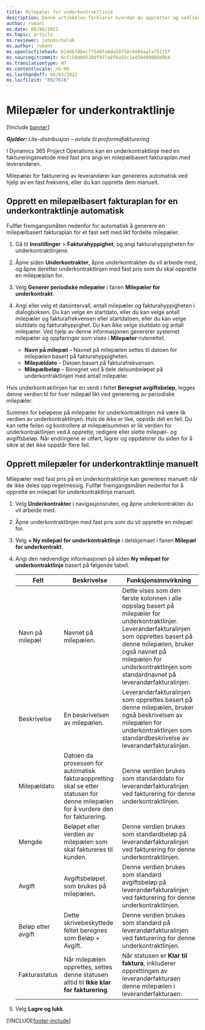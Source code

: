 ```yaml
---
title: Milepæler for underkontraktlinje
description: Denne artikkelen forklarer hvordan du oppretter og vedlikeholder en milepælbasert fakturaplan for en underkontrakt med en leverandør.
author: rumant
ms.date: 08/06/2021
ms.topic: article
ms.reviewer: johnmichalak
ms.author: rumant
ms.openlocfilehash: b146bf0becff5d0fa0da59f50c0d04aafaf5115f
ms.sourcegitcommit: 6cfc50d89528df977a8f6a55c1ad39d99800d9b4
ms.translationtype: HT
ms.contentlocale: nb-NO
ms.lasthandoff: 06/03/2022
ms.locfileid: "8927616"
---
```

# <a name="subcontract-line-milestones"></a>Milepæler for underkontraktlinje

[!include [banner](../../includes/dataverse-preview.md)]

_**Gjelder:** Lite-distribusjon – avtale til proformafakturering_

I Dynamics 365 Project Operations kan en underkontraktlinje med en faktureringsmetode med fast pris angi en milepælbasert fakturaplan med leverandøren.

Milepæler for fakturering av leverandører kan genereres automatisk ved hjelp av en fast frekvens, eller du kan opprette dem manuelt.

## <a name="automatically-create-a-milestone-based-invoice-schedule-for-a-subcontract-line"></a>Opprett en milepælbasert fakturaplan for en underkontraktlinje automatisk

Fullfør fremgangsmåten nedenfor for automatisk å generere en milepælbasert fakturaplan for et fast sett med likt fordelte milepæler.

1. Gå til **Innstillinger** > **Fakturahyppighet**, og angi fakturahyppigheten for underkontraktlinjene.
2. Åpne siden **Underkontrakter**, åpne underkontrakten du vil arbeide med, og åpne deretter underkontraktlinjen med fast pris som du skal opprette en milepælplan for.
3. Velg **Generer periodiske milepæler** i fanen **Milepæler for underkontrakt**.
4. Angi eller velg et datointervall, antall milepæler og fakturahyppigheten i dialogboksen. Du kan velge en startdato, eller du kan velge antall milepæler og fakturafrekvensen eller startdatoen, eller du kan velge sluttdato og fakturahyppighet. Du kan ikke velge sluttdato og antall milepæler.
Ved hjelp av denne informasjonen genererer systemet milepæler og oppføringer som vises i **Milepæler**-rutenettet.

   - **Navn på milepæl** – Navnet på milepælen settes til datoen for milepælen basert på fakturahyppigheten.
   - **Milepældato** – Datoen basert på fakturafrekvensen.
   - **Milepælbeløp** – Beregnet ved å dele delsumbeløpet på underkontraktlinjen med antall milepæler.

Hvis underkontraktlinjen har en verdi i feltet **Beregnet avgiftsbeløp**, legges denne verdien til for hver milepæl likt ved generering av periodiske milepæler.

Summen for beløpene på milepæler for underkontraktlinjen må være lik verdien av underkontraktlinjen. Hvis de ikke er like, oppstår det en feil. Du kan rette feilen og kontrollere at milepælsummen er lik verdien for underkontraktlinjen ved å opprette, redigere eller slette milepæl- og avgiftsbeløp. Når endringene er utført, lagrer og oppdaterer du siden for å sikre at det ikke oppstår flere feil.

## <a name="manually-create-subcontract-line-milestones"></a>Opprett milepæler for underkontraktlinje manuelt

Milepæler med fast pris på en underkontraktlinje kan genereres manuelt når de ikke deles opp regelmessig. Fullfør fremgangsmåten nedenfor for å opprette en milepæl for underkontraktlinje manuelt.

1. Velg **Underkontrakter** i navigasjonsruten, og åpne underkontrakten du vil arbeide med.
2. Åpne underkontraktlinjen med fast pris som du vil opprette en milepæl for.
3. Velg **+ Ny milepæl for underkontraktlinje** i delskjemaet i fanen **Milepæl for underkontrakt**.
4. Angi den nødvendige informasjonen på siden **Ny milepæl for underkontraktlinje** basert på følgende tabell.

    | Felt | Beskrivelse |Funksjonsinnvirkning|
    | --- | --- |----------------------|
    | Navn på milepæl | Navnet på milepælen. |Dette vises som den første kolonnen i alle oppslag basert på milepæler for underkontraktlinjer. Leverandørfakturalinjen som opprettes basert på denne milepælen, bruker også navnet på milepælen for underkontraktlinjen som standardnavnet på leverandørfakturalinjen.|
    | Beskrivelse | En beskrivelsen av milepælen. |Leverandørfakturalinjen som opprettes basert på denne milepælen, bruker også beskrivelsen av milepælen for underkontraktlinjen som standardbeskrivelse av leverandørfakturalinjen.|
    | Milepældato | Datoen da prosessen for automatisk fakturaoppretting skal se etter statusen for denne milepælen for å vurdere den for fakturering.| Denne verdien brukes som standarddato for leverandørfakturalinjen ved fakturering for denne underkontraktlinjen. |
    | Mengde | Beløpet eller verdien av milepælen som skal faktureres til kunden. |Denne verdien brukes som standardbeløp på leverandørfakturalinjen ved fakturering for denne underkontraktlinjen. |
    | Avgift | Avgiftsbeløpet som brukes på milepælen.| Denne verdien brukes som standard avgiftsbeløp på leverandørfakturalinjen ved fakturering for denne underkontraktlinjen. |
    | Beløp etter avgift | Dette skrivebeskyttede feltet beregnes som Beløp + Avgift.|Denne verdien brukes som standard på leverandørfakturalinjen ved fakturering for denne underkontraktlinjen. |
    | Fakturastatus | Når milepælen opprettes, settes denne statusen alltid til **Ikke klar for fakturering**.|  Når statusen er **Klar til faktura**, inkluderer opprettingen av leverandørfakturaen denne milepælen i leverandørfakturaen. |

5. Velg **Lagre og lukk**.


[!INCLUDE[footer-include](../../includes/footer-banner.md)]
